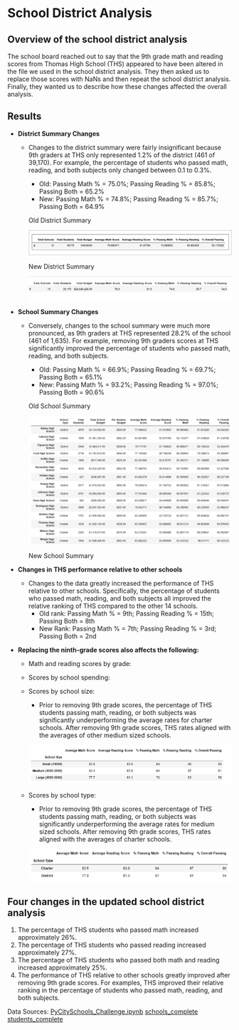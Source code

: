 # **School District Analysis**

## **Overview of the school district analysis**

The school board reached out to say that the 9th grade math and reading scores from Thomas High School (THS) appeared to have been altered in the file we used in the school district analysis. They then asked us to replace those scores with NaNs and then repeat the school district analysis. Finally, they wanted us to describe how these changes affected the overall analysis.

## **Results**

- **District Summary Changes**
  - Changes to the district summary were fairly insignificant because 9th graders at THS only represented 1.2% of the district (461 of 39,170). For example, the percentage of students who passed math, reading, and both subjects only changed between 0.1 to 0.3%.
    - Old: Passing Math % = 75.0%; Passing Reading % = 85.8%; Passing Both = 65.2%
    - New: Passing Math % = 74.8%; Passing Reading % = 85.7%; Passing Both = 64.9%
    
    Old District Summary
    
    ![](Screenshots/Challenge%234_oldDistrictSummary.png)
    
    New District Summary
    
    ![](Screenshots/Challenge%234_newDistrictSummary.png)
    
  
- **School Summary Changes**
  - Conversely, changes to the school summary were much more pronounced, as 9th graders at THS represented 28.2% of the school (461 of 1,635). For example, removing 9th graders scores at THS significantly improved the percentage of students who passed math, reading, and both subjects. 
    - Old: Passing Math % = 66.9%; Passing Reading % = 69.7%; Passing Both = 65.1%
    - New: Passing Math % = 93.2%; Passing Reading % = 97.0%; Passing Both = 90.6%
    
    Old School Summary
    
    ![](Screenshots/SchoolSummary_old.png)
    
    New School Summary
    
    [](Screenshots/SchoolSummary_new.png)
    
- **Changes in THS performance relative to other schools**
  - Changes to the data greatly increased the performance of THS relative to other schools. Specifically, the percentage of students who passed math, reading, and both subjects all improved the relative ranking of THS compared to the other 14 schools. 
    - Old rank: Passing Math % = 9th; Passing Reading % = 15th; Passing Both = 8th
    - New Rank: Passing Math % = 7th; Passing Reading % = 3rd; Passing Both = 2nd
    
- **Replacing the ninth-grade scores also affects the following:**

  - Math and reading scores by grade: 
  
  - Scores by school spending: 
  
  - Scores by school size: 
    - Prior to removing 9th grade scores, the percentage of THS students passing math, reading, or both subjects was significantly underperforming the average rates for charter schools. After removing 9th grade scores, THS rates aligned with the averages of other medium sized schools.
    
    ![](Screenshots/SchoolSize_Summary.png)
  
  - Scores by school type:
    - Prior to removing 9th grade scores, the percentage of THS students passing math, reading, or both subjects was significantly underperforming the average rates for medium sized schools. After removing 9th grade scores, THS rates aligned with the averages of charter schools.
    
    ![](Screenshots/SchoolType.png)

## **Four changes in the updated school district analysis**
1. The percentage of THS students who passed math increased approximately 26%.
2. The percentage of THS students who passed reading increased approximately 27%.
3. The percentage of THS students who passed both math and reading increased approximately 25%.
4. The performance of THS relative to other schools greatly improved after removing 9th grade scores. For examples, THS improved their relative ranking in the percentage of students who passed math, reading, and both subjects. 

Data Sources:
[PyCitySchools_Challenge.ipynb](PyCitySchools_Challenge.ipynb)
[schools_complete](schools_complete.csv)
[students_complete](students_complete.csv)

